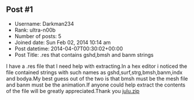 ## Post #1
- Username: Darkman234
- Rank: ultra-n00b
- Number of posts: 5
- Joined date: Sun Feb 02, 2014 10:14 am
- Post datetime: 2014-04-07T00:30:02+00:00
- Post Title: .res that contains gshd,bmsh and banm strings

I have a .res file that I need help with extracting.In a hex editor i noticed the file contained strings with such names as gshd,surf,strg,bmsh,banm,indx and bodya.My best guess out of the two is that bmsh must be the mesh file and banm must be the animation.If anyone could help extract the contents of the file will be greatly appreciated.Thank you
[julu.zip](https://xentaxbackup.github.io/file/7183_julu.zip)
